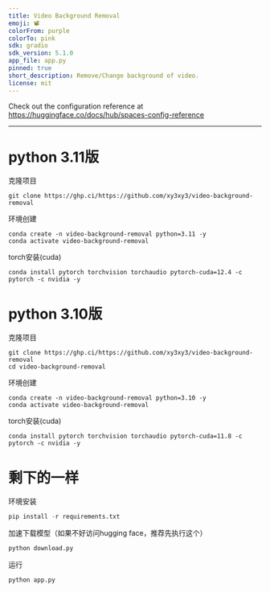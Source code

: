 ```yaml
---
title: Video Background Removal
emoji: 📽️
colorFrom: purple
colorTo: pink
sdk: gradio
sdk_version: 5.1.0
app_file: app.py
pinned: true
short_description: Remove/Change background of video.
license: mit
---
```


Check out the configuration reference at https://huggingface.co/docs/hub/spaces-config-reference

---

# python 3.11版

克隆项目
```shell
git clone https://ghp.ci/https://github.com/xy3xy3/video-background-removal
```

环境创建
```shell
conda create -n video-background-removal python=3.11 -y
conda activate video-background-removal
```
torch安装(cuda)
```shell
conda install pytorch torchvision torchaudio pytorch-cuda=12.4 -c pytorch -c nvidia -y
```

# python 3.10版

克隆项目
```shell
git clone https://ghp.ci/https://github.com/xy3xy3/video-background-removal
cd video-background-removal
```

环境创建
```shell
conda create -n video-background-removal python=3.10 -y
conda activate video-background-removal
```
torch安装(cuda)
```shell
conda install pytorch torchvision torchaudio pytorch-cuda=11.8 -c pytorch -c nvidia -y
```

# 剩下的一样


环境安装
```python
pip install -r requirements.txt
```

加速下载模型（如果不好访问hugging face，推荐先执行这个）
```python
python download.py
```

运行
```python
python app.py
```